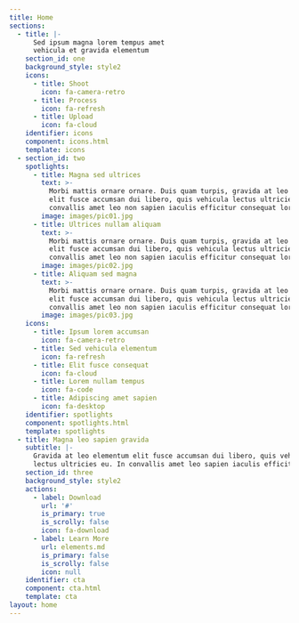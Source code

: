 ```yaml
---
title: Home
sections:
  - title: |-
      Sed ipsum magna lorem tempus amet
      vehicula et gravida elementum
    section_id: one
    background_style: style2
    icons:
      - title: Shoot
        icon: fa-camera-retro
      - title: Process
        icon: fa-refresh
      - title: Upload
        icon: fa-cloud
    identifier: icons
    component: icons.html
    template: icons
  - section_id: two
    spotlights:
      - title: Magna sed ultrices
        text: >-
          Morbi mattis ornare ornare. Duis quam turpis, gravida at leo elementum
          elit fusce accumsan dui libero, quis vehicula lectus ultricies eu. In
          convallis amet leo non sapien iaculis efficitur consequat lorem ipsum.
        image: images/pic01.jpg
      - title: Ultrices nullam aliquam
        text: >-
          Morbi mattis ornare ornare. Duis quam turpis, gravida at leo elementum
          elit fusce accumsan dui libero, quis vehicula lectus ultricies eu. In
          convallis amet leo non sapien iaculis efficitur consequat lorem ipsum.
        image: images/pic02.jpg
      - title: Aliquam sed magna
        text: >-
          Morbi mattis ornare ornare. Duis quam turpis, gravida at leo elementum
          elit fusce accumsan dui libero, quis vehicula lectus ultricies eu. In
          convallis amet leo non sapien iaculis efficitur consequat lorem ipsum.
        image: images/pic03.jpg
    icons:
      - title: Ipsum lorem accumsan
        icon: fa-camera-retro
      - title: Sed vehicula elementum
        icon: fa-refresh
      - title: Elit fusce consequat
        icon: fa-cloud
      - title: Lorem nullam tempus
        icon: fa-code
      - title: Adipiscing amet sapien
        icon: fa-desktop
    identifier: spotlights
    component: spotlights.html
    template: spotlights
  - title: Magna leo sapien gravida
    subtitle: |-
      Gravida at leo elementum elit fusce accumsan dui libero, quis vehicula  
      lectus ultricies eu. In convallis amet leo sapien iaculis efficitur.
    section_id: three
    background_style: style2
    actions:
      - label: Download
        url: '#'
        is_primary: true
        is_scrolly: false
        icon: fa-download
      - label: Learn More
        url: elements.md
        is_primary: false
        is_scrolly: false
        icon: null
    identifier: cta
    component: cta.html
    template: cta
layout: home
---
```

